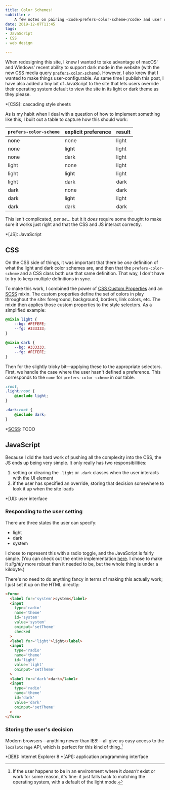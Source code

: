 ```yaml
---
title: Color Schemes!
subtitle: >
    A few notes on pairing <code>prefers-color-scheme</code> and user configurability.
date: 2019-12-07T11:45
tags:
- JavaScript
- CSS
- web design

---
```


When redesigning this site, I knew I wanted to take advantage of macOS' and Windows' recent ability to support dark mode in the website (with the new CSS media query [`prefers-color-scheme`]). However, I also knew that I wanted to make things user-configurable. As same time I publish this post, I have also added a tiny bit of JavaScript to the site that lets users override their operating system default to view the site in its light or dark theme as they please.

[`prefers-color-scheme`]: TODO

*[CSS]: cascading style sheets

As is my habit when I deal with a question of how to implement something like this, I built out a table to capture how this should work:

| `prefers-color-scheme` | explicit preference | result |
| ---------------------- | ------------------- | ------ |
| none                   | none                | light  |
| none                   | light               | light  |
| none                   | dark                | light  |
| light                  | none                | light  |
| light                  | light               | light  |
| light                  | dark                | dark   |
| dark                   | none                | dark   |
| dark                   | light               | light  |
| dark                   | dark                | dark   |

This isn't complicated, <i>per se</i>… but it it *does* require some thought to make sure it works just right and that the CSS and JS interact correctly.

*[JS]: JavaScript

## CSS

On the CSS side of things, it was important that there be *one* definition of what the light and dark color schemes are, and then that the `prefers-color-scheme` and a CSS class both use that same definition. That way, I don't have to try to keep multiple definitions in sync.

To make this work, I combined the power of [CSS Custom Properties] and an [SCSS] mixin. The custom properties define the set of colors in play throughout the site: foreground, background, borders, link colors, etc. The mixin then applies those custom properties to the style selectors. As a simplified example:

```scss
@mixin light {
    --bg: #FEFEFE;
    --fg: #333333;
}

@mixin dark {
    --bg: #333333;
    --fg: #FEFEFE;
}
```

Then for the slightly tricky bit—applying these to the appropriate selectors. First, we handle the case where the user hasn't defined a preference. This corresponds to the `none` for `prefers-color-scheme` in our table.

```scss
:root,
.light:root {
    @include light;
}

.dark:root {
    @include dark;
}
```

[CSS Custom Properties]: TODO
[SCSS]: TODO

*[SCSS]: TODO

## JavaScript

Because I did the hard work of pushing all the complexity into the CSS, the JS ends up being very simple. It only really has two responsibilities:

1. setting or clearing the `.light` or `.dark` classes when the user interacts with the UI element
2. if the user has specified an override, storing that decision somewhere to look it up when the site loads

*[UI]: user interface

### Responding to the user setting

There are three states the user can specify:

- light
- dark
- system

I chose to represent this with a radio toggle, and the JavaScript is fairly simple. (You can check out the entire implementation [here][ts]. I chose to make it *slightly* more robust than it needed to be, but the whole thing is under a kilobyte.)

[ts]: TODO

There's no need to do anything fancy in terms of making this actually work; I just set it up on the HTML directly:

```html
<form>
  <label for='system'>system</label>
  <input
    type='radio'
    name='theme'
    id='system'
    value='system'
    oninput='setTheme'
    checked
  >
  <label for='light'>light</label>
  <input
    type='radio'
    name='theme'
    id='light'
    value='light'
    oninput='setTheme'
  >
  <label for='dark'>dark</label>
  <input
    type='radio'
    name='theme'
    id='dark'
    value='dark'
    oninput='setTheme'
  >
</form>
```

### Storing the user's decision

Modern browsers—anything newer than IE8!—all give us easy access to the `localStorage` API, which is perfect for this kind of thing.[^graceful-degradation]

[progressive enhancement]: TODO

*[IE8]: Internet Explorer 8
*[API]: application programming interface

[^graceful-degradation]: If the user happens to be in an environment where it *doesn't* exist or work for some reason, it's fine: it just falls back to matching the operating system, with a default of the light mode.

